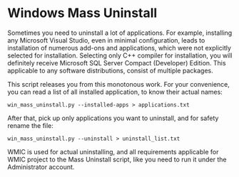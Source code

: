 # Windows Mass Uninstall

Sometimes you need to uninstall a lot of applications. 
For example, installing any Microsoft Visual Studio, even in minimal configuration, 
leads to installation of numerous add-ons and applications, which were not explicitly selected for installation.
Selecting only C++ compiler for installation, you will definitely receive Microsoft SQL Server Compact (Developer) Edition.
This applicable to any software distributions, consist of multiple packages.

This script releases you from this monotonous work. For your convenience, you can read a list of all installed application, to know their actual names:

`win_mass_uninstall.py --installed-apps > applications.txt`

After that, pick up only applications you want to uninstall, and for safety rename the file:

`win_mass_uninstall.py --uninstall > uninstall_list.txt`

WMIC is used for actual uninstalling, and all requirements applicable for WMIC project to the Mass Uninstall script, 
like you need to run it under the Administrator account.
